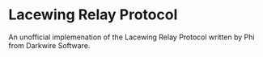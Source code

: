 Lacewing Relay Protocol
=======================

An unofficial implemenation of the Lacewing Relay Protocol written by Phi from Darkwire Software.
